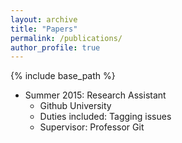```yaml
---
layout: archive
title: "Papers"
permalink: /publications/
author_profile: true
---
```


{% include base_path %}

* Summer 2015: Research Assistant
  * Github University
  * Duties included: Tagging issues
  * Supervisor: Professor Git

